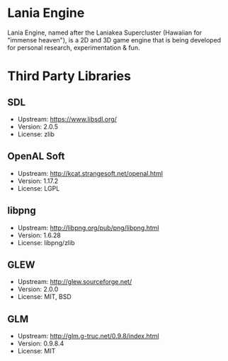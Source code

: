 # Lania Engine

Lania Engine, named after the Laniakea Supercluster (Hawaiian for "immense heaven"), is a 2D and 3D game engine that is being developed for personal research, experimentation & fun.

# Third Party Libraries

## SDL

- Upstream: https://www.libsdl.org/
- Version: 2.0.5
- License: zlib

## OpenAL Soft

- Upstream: http://kcat.strangesoft.net/openal.html
- Version: 1.17.2
- License: LGPL


## libpng

- Upstream: http://libpng.org/pub/png/libpng.html
- Version: 1.6.28
- License: libpng/zlib


## GLEW

- Upstream: http://glew.sourceforge.net/
- Version: 2.0.0
- License: MIT, BSD

## GLM 

- Upstream: http://glm.g-truc.net/0.9.8/index.html
- Version: 0.9.8.4
- License: MIT